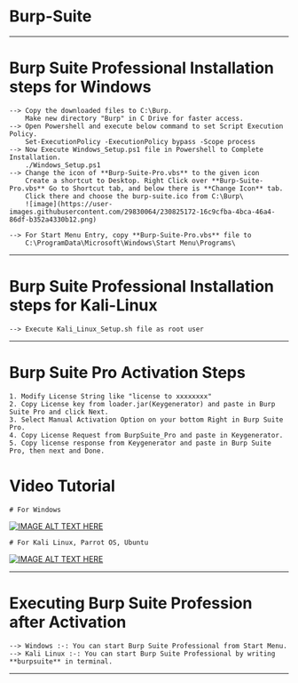 # Burp-Suite

--------------------------------------------------------------------------------------------
# Burp Suite Professional Installation steps for Windows
	--> Copy the downloaded files to C:\Burp.
		Make new directory "Burp" in C Drive for faster access.
	--> Open Powershell and execute below command to set Script Execution Policy.
		Set-ExecutionPolicy -ExecutionPolicy bypass -Scope process
	--> Now Execute Windows_Setup.ps1 file in Powershell to Complete Installation.
		./Windows_Setup.ps1
	--> Change the icon of **Burp-Suite-Pro.vbs** to the given icon 
		Create a shortcut to Desktop. Right Click over **Burp-Suite-Pro.vbs** Go to Shortcut tab, and below there is **Change Icon** tab.
		Click there and choose the burp-suite.ico from C:\Burp\ 
		![image](https://user-images.githubusercontent.com/29830064/230825172-16c9cfba-4bca-46a4-86df-b352a4330b12.png)

	--> For Start Menu Entry, copy **Burp-Suite-Pro.vbs** file to 
		C:\ProgramData\Microsoft\Windows\Start Menu\Programs\
	

-----------------------------------------------------------------------------------------------------------------
# Burp Suite Professional Installation steps for Kali-Linux 
	--> Execute Kali_Linux_Setup.sh file as root user

-----------------------------------------------------------------------------------------------------------------
# Burp Suite Pro Activation Steps 
	1. Modify License String like "license to xxxxxxxx"
	2. Copy License key from loader.jar(Keygenerator) and paste in Burp Suite Pro and click Next.
	3. Select Manual Activation Option on your bottom Right in Burp Suite Pro.
	4. Copy License Request from BurpSuite_Pro and paste in Keygenerator.
	5. Copy license response from Keygenerator and paste in Burp Suite Pro, then next and Done.

# Video Tutorial
	# For Windows
[![IMAGE ALT TEXT HERE](https://img.youtube.com/vi/YB-8s4johLc/0.jpg)](https://www.youtube.com/watch?v=YB-8s4johLc)
	
	# For Kali Linux, Parrot OS, Ubuntu
[![IMAGE ALT TEXT HERE](https://img.youtube.com/vi/47RuPyGnq_0/0.jpg)](https://www.youtube.com/watch?v=47RuPyGnq_0)
	
-----------------------------------------------------------------------------------------------------------------
# Executing Burp Suite Profession after Activation
	--> Windows :-: You can start Burp Suite Professional from Start Menu.
	--> Kali Linux :-: You can start Burp Suite Professional by writing **burpsuite** in terminal.

-----------------------------------------------------------------------------------------------------------------
